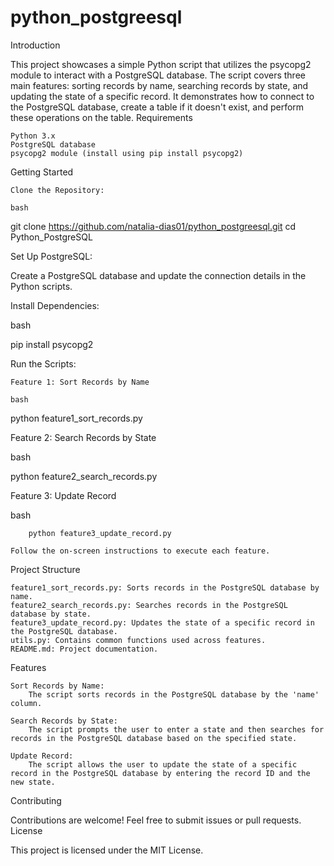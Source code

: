# python_postgreesql
Introduction

This project showcases a simple Python script that utilizes the psycopg2 module to interact with a PostgreSQL database. The script covers three main features: sorting records by name, searching records by state, and updating the state of a specific record. It demonstrates how to connect to the PostgreSQL database, create a table if it doesn't exist, and perform these operations on the table.
Requirements

    Python 3.x
    PostgreSQL database
    psycopg2 module (install using pip install psycopg2)

Getting Started

    Clone the Repository:

    bash

git clone https://github.com/natalia-dias01/python_postgreesql.git
cd Python_PostgreSQL

Set Up PostgreSQL:

Create a PostgreSQL database and update the connection details in the Python scripts.

Install Dependencies:

bash

pip install psycopg2

Run the Scripts:

    Feature 1: Sort Records by Name

    bash

python feature1_sort_records.py

Feature 2: Search Records by State

bash

python feature2_search_records.py

Feature 3: Update Record

bash

        python feature3_update_record.py

    Follow the on-screen instructions to execute each feature.

Project Structure

    feature1_sort_records.py: Sorts records in the PostgreSQL database by name.
    feature2_search_records.py: Searches records in the PostgreSQL database by state.
    feature3_update_record.py: Updates the state of a specific record in the PostgreSQL database.
    utils.py: Contains common functions used across features.
    README.md: Project documentation.

Features

    Sort Records by Name:
        The script sorts records in the PostgreSQL database by the 'name' column.

    Search Records by State:
        The script prompts the user to enter a state and then searches for records in the PostgreSQL database based on the specified state.

    Update Record:
        The script allows the user to update the state of a specific record in the PostgreSQL database by entering the record ID and the new state.

Contributing

Contributions are welcome! Feel free to submit issues or pull requests.
License

This project is licensed under the MIT License.
